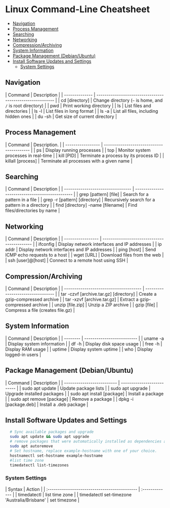 # Linux Command-Line Cheatsheet

<!-- TOC -->

- [Navigation](#navigation)
- [Process Management](#process-management)
- [Searching](#searching)
- [Networking](#networking)
- [Compression/Archiving](#compressionarchiving)
- [System Information](#system-information)
- [Package Management (Debian/Ubuntu)](#package-management-debianubuntu)
- [Install Software Updates and Settings](#install-software-updates-and-settings)
    - [System Settings](#system-settings)

<!-- /TOC -->

<a id="markdown-navigation" name="navigation"></a>

## Navigation

<code-first-col></code-first-col>
| Command        | Description                                               |
| -------------- | --------------------------------------------------------- |
| cd [directory] | Change directory (`~` is home, and `/` is root directory) |
| pwd            | Print working directory                                   |
| ls             | List files and directories                                |
| ls -l          | List files in long format                                 |
| ls -a          | List all files, including hidden ones                     |
| du -sh         | Get size of current directory                             |

<a id="markdown-process-management" name="process-management"></a>

## Process Management

<code-first-col></code-first-col>
| Command           | Description.                               |
| ----------------- | ----------------------------------------- |
| ps                | Display running processes                 |
| top               | Monitor system processes in real-time     |
| kill [PID]        | Terminate a process by its process ID     |
| killall [process] | Terminate all processes with a given name |

<a id="markdown-searching" name="searching"></a>

## Searching

<code-first-col></code-first-col>
| Command                           | Description                                     |
| --------------------------------- | ----------------------------------------------- |
| grep [pattern] [file]             | Search for a pattern in a file                  |
| grep -r [pattern] [directory]     | Recursively search for a pattern in a directory |
| find [directory] -name [filename] | Find files/directories by name                  |

<a id="markdown-networking" name="networking"></a>

## Networking

<code-first-col></code-first-col>
| Command           | Description                                 |
| ----------------- | ------------------------------------------- |
| ifconfig          | Display network interfaces and IP addresses |
| ip addr           | Display network interfaces and IP addresses |
| ping [host]       | Send ICMP echo requests to a host           |
| wget [URL]        | Download files from the web                 |
| ssh [user]@[host] | Connect to a remote host using SSH          |

<a id="markdown-compressionarchiving" name="compressionarchiving"></a>

## Compression/Archiving

<code-first-col></code-first-col>
| Command                                | Description                       |
| -------------------------------------- | --------------------------------- |
| tar -czvf [archive.tar.gz] [directory] | Create a gzip-compressed archive  |
| tar -xzvf [archive.tar.gz]             | Extract a gzip-compressed archive |
| unzip [file.zip]                       | Unzip a ZIP archive               |
| gzip [file]                            | Compress a file (creates file.gz) |

<a id="markdown-system-information" name="system-information"></a>

## System Information

<code-first-col></code-first-col>
| Command  | Description                |
| -------- | -------------------------- |
| uname -a | Display system information |
| df -h    | Display disk space usage   |
| free -h  | Display RAM usage          |
| uptime   | Display system uptime      |
| who      | Display logged-in users    |

<a id="markdown-package-management-debianubuntu" name="package-management-debianubuntu"></a>

## Package Management (Debian/Ubuntu)

<code-first-col></code-first-col>
| Command                    | Description                |
| -------------------------- | -------------------------- |
| sudo apt update            | Update package lists       |
| sudo apt upgrade           | Upgrade installed packages |
| sudo apt install [package] | Install a package          |
| sudo apt remove [package]  | Remove a package           |
| dpkg -i [package.deb]      | Install a .deb package     |


<a id="markdown-install-software-updates-and-settings" name="install-software-updates-and-settings"></a>

## Install Software Updates and Settings

```bash +torchlight-bash
  # Sync available packages and upgrade
  sudo apt update && sudo apt upgrade
  # remove packages that were automatically installed as dependencies and are no longer needed
  sudo apt autoremove
  # Set hostname, replace example-hostname with one of your choice.
  hostnamectl set-hostname example-hostname
  #list time zone
  timedatectl list-timezones
```


<a id="markdown-system-settings" name="system-settings"></a>

### System Settings
<code-first-col></code-first-col>
 | Syntax                                        | Action         |
 | :-------------------------------------------- | :------------- |
 | timedatectl                                   | list time zone |
 | timedatectl set-timezone 'Australia/Brisbane' | set timezone   |


